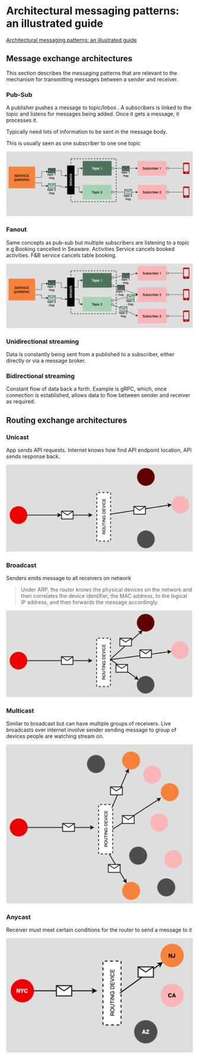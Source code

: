# Architectural messaging patterns: an illustrated guide

[Architectural messaging patterns: an illustrated guide](https://www.redhat.com/architect/architectural-messaging-patterns)

## **Message exchange architectures**

This section describes the messaging patterns that are relevant to the mechanism for transmitting messages between a sender and receiver.

### ****Pub-Sub****

A publisher pushes a message to topic/Inbox . A subscribers is linked to the topic and listens for messages being added. Once it gets a message, it processes it.

Typically need lots of information to be sent in the message body.

This is usually seen as one subscriber to one one topic

![pub-sub](architectural-messaging-patterns-an-illustrated-guide/pub-sub.png)

### Fanout

Same concepts as pub-sub but multiple subscribers are listening to a topic e.g Booking cancelled in Seaware. Activities Service cancels booked activities. F&B service cancels table booking.

![fan-out](architectural-messaging-patterns-an-illustrated-guide/fan-out.png)
### ****Unidirectional streaming****

Data is constantly being sent from a published to a subscriber, either directly or via a message broker.

### B****idirectional streaming****

Constant flow of data back a forth. Example is gRPC, which, once connection is established, allows data to flow between sender and receiver as required.

## Routing **exchange architectures**

### Unicast

App sends API requests. Internet knows how find API endpoint location, API sends response back.

![unicast](architectural-messaging-patterns-an-illustrated-guide/unicast.png)

### Broadcast

Senders emits message to all receivers on network

> Under ARP, the router knows the physical devices on the network and then correlates the device identifier, the MAC address, to the logical IP address, and then forwards the message accordingly.
> 

![broadcast](architectural-messaging-patterns-an-illustrated-guide/broadcast.png)

### ****Multicast****

Similar to broadcast but can have multiple groups of receivers. Live broadcasts over internet involve sender sending message to group of devices people are watching stream on.

![multicast](architectural-messaging-patterns-an-illustrated-guide/multicast.png)

### ****Anycast****

Receiver must meet certain conditions for the router to send a message to it 

![anycast](architectural-messaging-patterns-an-illustrated-guide/anycast.png)